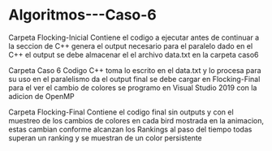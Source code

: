 # Algoritmos---Caso-6

Carpeta Flocking-Inicial
    Contiene el codigo a ejecutar antes de continuar a la seccion de C++ 
    genera el output necesario para el paralelo dado en el C++
    el output se debe almacenar el el archivo data.txt en la carpeta caso6

Carpeta Caso 6
    Codigo C++ toma lo escrito en el data.txt y lo procesa para su uso en el paralelismo
    da el output final se debe cargar en Flocking-Final para el ver el cambio de colores 
    se programo en Visual Studio 2019 con la adicion de OpenMP

Carpeta Flocking-Final
    Contiene el codigo final sin outputs y con el muestreo de los cambios de colores en 
    cada bird mostrada en la animacion, estas cambian conforme alcanzan los Rankings
    al paso del tiempo todas superan un ranking y se muestran de un color persistente
